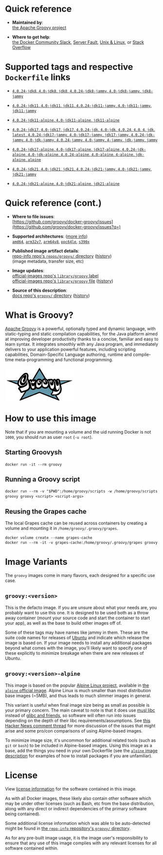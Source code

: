 <!--

********************************************************************************

WARNING:

    DO NOT EDIT "groovy/README.md"

    IT IS AUTO-GENERATED

    (from the other files in "groovy/" combined with a set of templates)

********************************************************************************

-->

# Quick reference

-	**Maintained by**:  
	[the Apache Groovy project](https://github.com/groovy/docker-groovy)

-	**Where to get help**:  
	[the Docker Community Slack](https://dockr.ly/comm-slack), [Server Fault](https://serverfault.com/help/on-topic), [Unix & Linux](https://unix.stackexchange.com/help/on-topic), or [Stack Overflow](https://stackoverflow.com/help/on-topic)

# Supported tags and respective `Dockerfile` links

-	[`4.0.24-jdk8`, `4.0-jdk8`, `jdk8`, `4.0.24-jdk8-jammy`, `4.0-jdk8-jammy`, `jdk8-jammy`](https://github.com/groovy/docker-groovy/blob/1929700588fb34f0a2de30ca5a9553773df77ea3/jdk8/Dockerfile)

-	[`4.0.24-jdk11`, `4.0-jdk11`, `jdk11`, `4.0.24-jdk11-jammy`, `4.0-jdk11-jammy`, `jdk11-jammy`](https://github.com/groovy/docker-groovy/blob/1929700588fb34f0a2de30ca5a9553773df77ea3/jdk11/Dockerfile)

-	[`4.0.24-jdk11-alpine`, `4.0-jdk11-alpine`, `jdk11-alpine`](https://github.com/groovy/docker-groovy/blob/1929700588fb34f0a2de30ca5a9553773df77ea3/jdk11-alpine/Dockerfile)

-	[`4.0.24-jdk17`, `4.0-jdk17`, `jdk17`, `4.0.24-jdk`, `4.0-jdk`, `4.0.24`, `4.0`, `4`, `jdk`, `latest`, `4.0.24-jdk17-jammy`, `4.0-jdk17-jammy`, `jdk17-jammy`, `4.0.24-jdk-jammy`, `4.0-jdk-jammy`, `4.0.24-jammy`, `4.0-jammy`, `4-jammy`, `jdk-jammy`, `jammy`](https://github.com/groovy/docker-groovy/blob/1929700588fb34f0a2de30ca5a9553773df77ea3/jdk17/Dockerfile)

-	[`4.0.24-jdk17-alpine`, `4.0-jdk17-alpine`, `jdk17-alpine`, `4.0.24-jdk-alpine`, `4.0-jdk-alpine`, `4.0.24-alpine`, `4.0-alpine`, `4-alpine`, `jdk-alpine`, `alpine`](https://github.com/groovy/docker-groovy/blob/1929700588fb34f0a2de30ca5a9553773df77ea3/jdk17-alpine/Dockerfile)

-	[`4.0.24-jdk21`, `4.0-jdk21`, `jdk21`, `4.0.24-jdk21-jammy`, `4.0-jdk21-jammy`, `jdk21-jammy`](https://github.com/groovy/docker-groovy/blob/1929700588fb34f0a2de30ca5a9553773df77ea3/jdk21/Dockerfile)

-	[`4.0.24-jdk21-alpine`, `4.0-jdk21-alpine`, `jdk21-alpine`](https://github.com/groovy/docker-groovy/blob/1929700588fb34f0a2de30ca5a9553773df77ea3/jdk21-alpine/Dockerfile)

# Quick reference (cont.)

-	**Where to file issues**:  
	[https://github.com/groovy/docker-groovy/issues](https://github.com/groovy/docker-groovy/issues?q=)

-	**Supported architectures**: ([more info](https://github.com/docker-library/official-images#architectures-other-than-amd64))  
	[`amd64`](https://hub.docker.com/r/amd64/groovy/), [`arm32v7`](https://hub.docker.com/r/arm32v7/groovy/), [`arm64v8`](https://hub.docker.com/r/arm64v8/groovy/), [`ppc64le`](https://hub.docker.com/r/ppc64le/groovy/), [`s390x`](https://hub.docker.com/r/s390x/groovy/)

-	**Published image artifact details**:  
	[repo-info repo's `repos/groovy/` directory](https://github.com/docker-library/repo-info/blob/master/repos/groovy) ([history](https://github.com/docker-library/repo-info/commits/master/repos/groovy))  
	(image metadata, transfer size, etc)

-	**Image updates**:  
	[official-images repo's `library/groovy` label](https://github.com/docker-library/official-images/issues?q=label%3Alibrary%2Fgroovy)  
	[official-images repo's `library/groovy` file](https://github.com/docker-library/official-images/blob/master/library/groovy) ([history](https://github.com/docker-library/official-images/commits/master/library/groovy))

-	**Source of this description**:  
	[docs repo's `groovy/` directory](https://github.com/docker-library/docs/tree/master/groovy) ([history](https://github.com/docker-library/docs/commits/master/groovy))

# What is Groovy?

[Apache Groovy](http://groovy-lang.org/) is a powerful, optionally typed and dynamic language, with static-typing and static compilation capabilities, for the Java platform aimed at improving developer productivity thanks to a concise, familiar and easy to learn syntax. It integrates smoothly with any Java program, and immediately delivers to your application powerful features, including scripting capabilities, Domain-Specific Language authoring, runtime and compile-time meta-programming and functional programming.

![logo](https://raw.githubusercontent.com/docker-library/docs/bb5fc730ed18c45d86425f9fa4265d50cb795ec8/groovy/logo.png)

# How to use this image

Note that if you are mounting a volume and the uid running Docker is not `1000`, you should run as user `root` (`-u root`).

## Starting Groovysh

`docker run -it --rm groovy`

## Running a Groovy script

`docker run --rm -v "$PWD":/home/groovy/scripts -w /home/groovy/scripts groovy groovy <script> <script-args>`

## Reusing the Grapes cache

The local Grapes cache can be reused across containers by creating a volume and mounting it in `/home/groovy/.groovy/grapes`.

```console
docker volume create --name grapes-cache
docker run --rm -it -v grapes-cache:/home/groovy/.groovy/grapes groovy
```

# Image Variants

The `groovy` images come in many flavors, each designed for a specific use case.

## `groovy:<version>`

This is the defacto image. If you are unsure about what your needs are, you probably want to use this one. It is designed to be used both as a throw away container (mount your source code and start the container to start your app), as well as the base to build other images off of.

Some of these tags may have names like jammy in them. These are the suite code names for releases of [Ubuntu](https://wiki.ubuntu.com/Releases) and indicate which release the image is based on. If your image needs to install any additional packages beyond what comes with the image, you'll likely want to specify one of these explicitly to minimize breakage when there are new releases of Ubuntu.

## `groovy:<version>-alpine`

This image is based on the popular [Alpine Linux project](https://alpinelinux.org), available in [the `alpine` official image](https://hub.docker.com/_/alpine). Alpine Linux is much smaller than most distribution base images (~5MB), and thus leads to much slimmer images in general.

This variant is useful when final image size being as small as possible is your primary concern. The main caveat to note is that it does use [musl libc](https://musl.libc.org) instead of [glibc and friends](https://www.etalabs.net/compare_libcs.html), so software will often run into issues depending on the depth of their libc requirements/assumptions. See [this Hacker News comment thread](https://news.ycombinator.com/item?id=10782897) for more discussion of the issues that might arise and some pro/con comparisons of using Alpine-based images.

To minimize image size, it's uncommon for additional related tools (such as `git` or `bash`) to be included in Alpine-based images. Using this image as a base, add the things you need in your own Dockerfile (see the [`alpine` image description](https://hub.docker.com/_/alpine/) for examples of how to install packages if you are unfamiliar).

# License

View [license information](http://www.apache.org/licenses/LICENSE-2.0.html) for the software contained in this image.

As with all Docker images, these likely also contain other software which may be under other licenses (such as Bash, etc from the base distribution, along with any direct or indirect dependencies of the primary software being contained).

Some additional license information which was able to be auto-detected might be found in [the `repo-info` repository's `groovy/` directory](https://github.com/docker-library/repo-info/tree/master/repos/groovy).

As for any pre-built image usage, it is the image user's responsibility to ensure that any use of this image complies with any relevant licenses for all software contained within.
